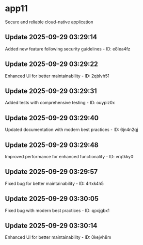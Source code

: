 # app11
Secure and reliable cloud-native application

## Update 2025-09-29 03:29:14
Added new feature following security guidelines - ID: e8lea4fz


## Update 2025-09-29 03:29:22
Enhanced UI for better maintainability - ID: 2qblvh51


## Update 2025-09-29 03:29:31
Added tests with comprehensive testing - ID: ouypiz0x


## Update 2025-09-29 03:29:40
Updated documentation with modern best practices - ID: 6jn4n2qj


## Update 2025-09-29 03:29:48
Improved performance for enhanced functionality - ID: vrqtkky0


## Update 2025-09-29 03:29:57
Fixed bug for better maintainability - ID: 4rtxk4h5


## Update 2025-09-29 03:30:05
Fixed bug with modern best practices - ID: qpcjgbx1


## Update 2025-09-29 03:30:14
Enhanced UI for better maintainability - ID: 0kejvh8m

